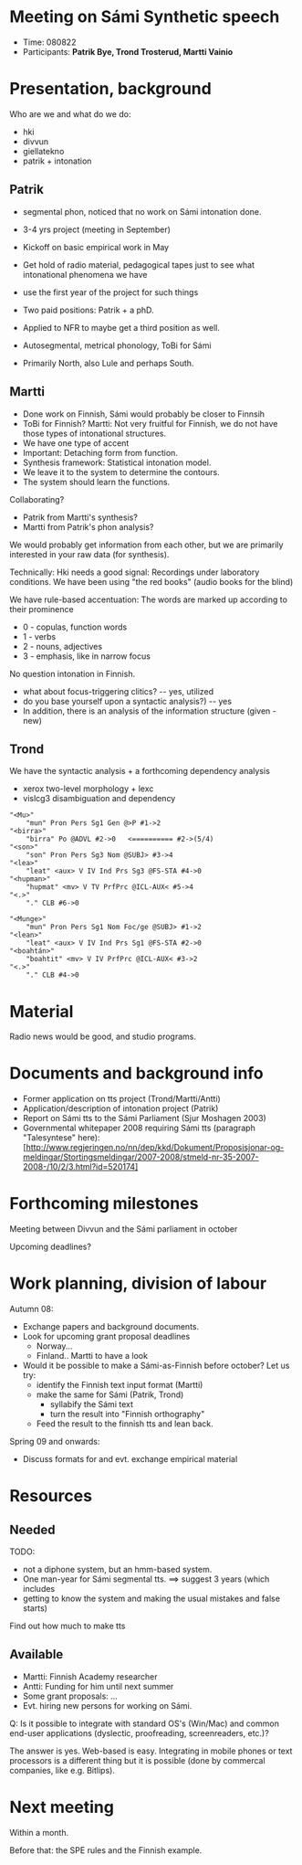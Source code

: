 # Meeting on Sámi Synthetic speech

* Time: 080822
* Participants: **Patrik Bye, Trond Trosterud, Martti Vainio**

# Presentation, background

Who are we and what do we do:

* hki 
* divvun
* giellatekno
* patrik + intonation

## Patrik

* segmental phon, noticed that no work on Sámi intonation done.
* 3-4 yrs project (meeting in September)
* Kickoff on basic empirical work in May
* Get hold of radio material, pedagogical tapes
  just to see what intonational phenomena we have
* use the first year of the project for such things

* Two paid positions: Patrik + a phD.
* Applied to NFR to maybe get a third position as well.
* Autosegmental, metrical phonology, ToBi for Sámi
* Primarily North, also Lule and perhaps South.

## Martti

* Done work on Finnish, Sámi would probably be closer to Finnsih
* ToBi for Finnish?
  Martti: Not very fruitful for Finnish, we do not have those types
  of intonational structures.
* We have one type of accent
* Important: Detaching form from function.
* Synthesis framework: Statistical intonation model.
* We leave it to the system to determine the contours.
* The system should learn the functions.

Collaborating?
* Patrik from Martti's synthesis?
* Martti from Patrik's phon analysis?

We would probably get information from each other, but we
are primarily interested in your raw data (for synthesis).

Technically: Hki needs a good signal:
Recordings under laboratory conditions.
We have been using "the red books" (audio books for the blind)

We have rule-based accentuation:
The words are marked up according to their prominence
* 0 - copulas, function words
* 1 - verbs
* 2 - nouns, adjectives
* 3 - emphasis, like in narrow focus

No question intonation in Finnish.

* what about focus-triggering clitics? -- yes, utilized
* do you base yourself upon a syntactic analysis?) -- yes
* In addition, there is an analysis of the information structure (given - new)

## Trond

We have the syntactic analysis + a forthcoming dependency analysis

* xerox two-level morphology + lexc 
* vislcg3 disambiguation and dependency

```
"<Mu>"
	"mun" Pron Pers Sg1 Gen @>P #1->2 
"<birra>"
	"birra" Po @ADVL #2->0   <========== #2->(5/4)
"<son>"
	"son" Pron Pers Sg3 Nom @SUBJ> #3->4 
"<lea>"
	"leat" <aux> V IV Ind Prs Sg3 @FS-STA #4->0 
"<hupman>"
	"hupmat" <mv> V TV PrfPrc @ICL-AUX< #5->4 
"<.>"
	"." CLB #6->0 

"<Munge>"
	"mun" Pron Pers Sg1 Nom Foc/ge @SUBJ> #1->2 
"<lean>"
	"leat" <aux> V IV Ind Prs Sg1 @FS-STA #2->0 
"<boahtán>"
	"boahtit" <mv> V IV PrfPrc @ICL-AUX< #3->2 
"<.>"
	"." CLB #4->0 
```

# Material

Radio news would be good, and studio programs.

# Documents and background info

* Former application on tts project (Trond/Martti/Antti)
* Application/description of intonation project (Patrik)
* Report on Sámi tts to the Sámi Parliament (Sjur Moshagen 2003)
* Governmental whitepaper 2008 requiring Sámi tts (paragraph "Talesyntese" here):
[http://www.regjeringen.no/nn/dep/kkd/Dokument/Proposisjonar-og-meldingar/Stortingsmeldingar/2007-2008/stmeld-nr-35-2007-2008-/10/2/3.html?id=520174]

# Forthcoming milestones

Meeting between Divvun and the Sámi parliament in october

Upcoming deadlines?

# Work planning, division of labour

Autumn 08:

* Exchange papers and background documents. 
* Look for upcoming grant proposal deadlines
    - Norway... 
    - Finland.. Martti to have a look
* Would it be possible to make a Sámi-as-Finnish before october?
  Let us try:
    - identify the Finnish text input format (Martti)
    - make the same for Sámi (Patrik, Trond)
        - syllabify the Sámi text
        - turn the result into "Finnish orthography"
    - Feed the result to the finnish tts and lean back.  

Spring 09 and onwards:
* Discuss formats for and evt. exchange empirical material

# Resources

## Needed

TODO: 
* not a diphone system, but an hmm-based system. 
* One man-year for Sámi segmental tts. ==> suggest 3 years (which includes
* getting to know the system and making the usual mistakes and false starts)

Find out how much to make tts 

## Available

* Martti: Finnish Academy researcher
* Antti: Funding for him until next summer
* Some grant proposals: ...
* Evt. hiring new persons for working on Sámi.

Q: Is it possible to integrate with standard OS's (Win/Mac) and common end-user applications (dyslectic, proofreading, screenreaders, etc.)?

The answer is yes. Web-based is easy. Integrating in mobile phones or text 
processors is a different thing but it is possible (done by commercal companies,
like e.g. Bitlips).

# Next meeting

Within a month.

Before that: the SPE rules and the Finnish example.
